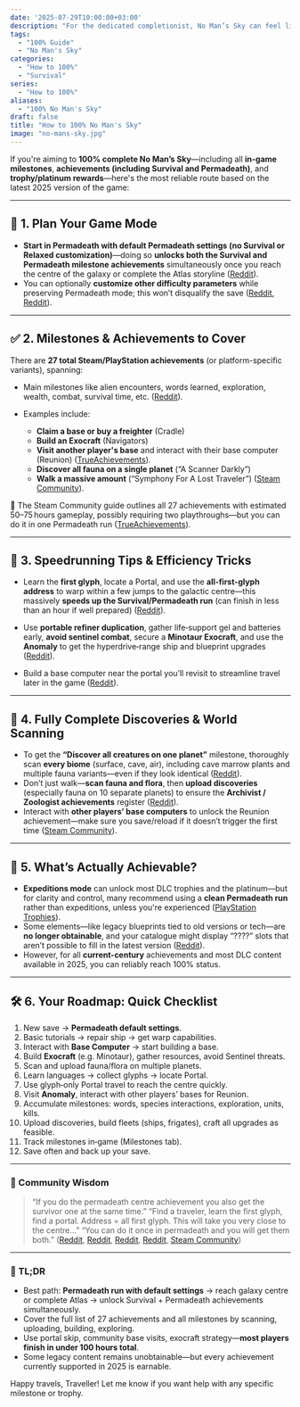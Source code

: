 ```yaml
---
date: '2025-07-29T10:00:00+03:00'
description: "For the dedicated completionist, No Man’s Sky can feel like an unsolvable puzzle. Despite its in-game milestones and achievements, there’s no official, all-in-one checklist that says, “Here’s how to do it all.” That ends now."
tags:
  - "100% Guide"
  - "No Man's Sky"
categories:
  - "How to 100%"
  - "Survival"
series:
  - "How to 100%"
aliases:
  - "100% No Man's Sky"
draft: false
title: "How to 100% No Man's Sky"
image: "no-mans-sky.jpg"
---
```

If you're aiming to **100% complete No Man’s Sky**—including all **in-game milestones**, **achievements (including Survival and Permadeath)**, and **trophy/platinum rewards**—here's the most reliable route based on the latest 2025 version of the game:

---

## 🎯 1. Plan Your Game Mode

* **Start in Permadeath with default Permadeath settings (no Survival or Relaxed customization)**—doing so **unlocks both the Survival and Permadeath milestone achievements** simultaneously once you reach the centre of the galaxy or complete the Atlas storyline ([Reddit][1]).
* You can optionally **customize other difficulty parameters** while preserving Permadeath mode; this won’t disqualify the save ([Reddit][2], [Reddit][3]).

---

## ✅ 2. Milestones & Achievements to Cover

There are **27 total Steam/PlayStation achievements** (or platform-specific variants), spanning:

* Main milestones like alien encounters, words learned, exploration, wealth, combat, survival time, etc. ([Reddit][4]).
* Examples include:

  * **Claim a base or buy a freighter** (Cradle)
  * **Build an Exocraft** (Navigators)
  * **Visit another player's base** and interact with their base computer (Reunion) ([TrueAchievements][5]).
  * **Discover all fauna on a single planet** (“A Scanner Darkly”)
  * **Walk a massive amount** (“Symphony For A Lost Traveler”) ([Steam Community][6]).

🧠 The Steam Community guide outlines all 27 achievements with estimated 50–75 hours gameplay, possibly requiring two playthroughs—but you can do it in one Permadeath run ([TrueAchievements][5]).

---

## 🚀 3. Speedrunning Tips & Efficiency Tricks

* Learn the **first glyph**, locate a Portal, and use the **all‑first‑glyph address** to warp within a few jumps to the galactic centre—this massively **speeds up the Survival/Permadeath run** (can finish in less than an hour if well prepared) ([Reddit][3]).

* Use **portable refiner duplication**, gather life‑support gel and batteries early, **avoid sentinel combat**, secure a **Minotaur Exocraft**, and use the **Anomaly** to get the hyperdrive‑range ship and blueprint upgrades ([Reddit][3]).

* Build a base computer near the portal you’ll revisit to streamline travel later in the game ([Reddit][3]).

---

## 🌱 4. Fully Complete Discoveries & World Scanning

* To get the **“Discover all creatures on one planet”** milestone, thoroughly scan **every biome** (surface, cave, air), including cave marrow plants and multiple fauna variants—even if they look identical ([Reddit][7]).
* Don’t just walk—**scan fauna and flora**, then **upload discoveries** (especially fauna on 10 separate planets) to ensure the **Archivist / Zoologist achievements** register ([Reddit][8]).
* Interact with **other players’ base computers** to unlock the Reunion achievement—make sure you save/reload if it doesn’t trigger the first time ([Steam Community][9]).

---

## 🧾 5. What’s Actually Achievable?

* **Expeditions mode** can unlock most DLC trophies and the platinum—but for clarity and control, many recommend using a **clean Permadeath run** rather than expeditions, unless you're experienced ([PlayStation Trophies][10]).
* Some elements—like legacy blueprints tied to old versions or tech—are **no longer obtainable**, and your catalogue might display “????” slots that aren’t possible to fill in the latest version ([Reddit][11]).
* However, for all **current-century** achievements and most DLC content available in 2025, you can reliably reach 100% status.

---

## 🛠️ 6. Your Roadmap: Quick Checklist

1. New save → **Permadeath default settings**.
2. Basic tutorials → repair ship → get warp capabilities.
3. Interact with **Base Computer** → start building a base.
4. Build **Exocraft** (e.g. Minotaur), gather resources, avoid Sentinel threats.
5. Scan and upload fauna/flora on multiple planets.
6. Learn languages → collect glyphs → locate Portal.
7. Use glyph‑only Portal travel to reach the centre quickly.
8. Visit **Anomaly**, interact with other players’ bases for Reunion.
9. Accumulate milestones: words, species interactions, exploration, units, kills.
10. Upload discoveries, build fleets (ships, frigates), craft all upgrades as feasible.
11. Track milestones in‑game (Milestones tab).
12. Save often and back up your save.

---

### 💬 Community Wisdom

> “If you do the permadeath centre achievement you also get the survivor one at the same time.”
> “Find a traveler, learn the first glyph, find a portal. Address = all first glyph. This will take you very close to the centre…”
> “You can do it once in permadeath and you will get them both.”
> ([Reddit][12], [Reddit][3], [Reddit][13], [Reddit][14], [Steam Community][9])

---

### 📌 TL;DR

* Best path: **Permadeath run with default settings** → reach galaxy centre or complete Atlas → unlock Survival + Permadeath achievements simultaneously.
* Cover the full list of 27 achievements and all milestones by scanning, uploading, building, exploring.
* Use portal skip, community base visits, exocraft strategy—**most players finish in under 100 hours total**.
* Some legacy content remains unobtainable—but every achievement currently supported in 2025 is earnable.

Happy travels, Traveller! Let me know if you want help with any specific milestone or trophy.

[1]: https://www.reddit.com/r/NoMansSkyTheGame/comments/1i57ard "I don't often collect 100% of the achievements, but when I do... well, honestly when I do it's because I got most of them through organic play and then there were only a couple left so I might as well..."
[2]: https://www.reddit.com/r/NoMansSkyTheGame/comments/1fq8070 "Very Small Percentage Have these top two achievements."
[3]: https://www.reddit.com/r/NoMansSkyTheGame/comments/1ho0u0q "Replayed the game for the permadeath/survival achievements and... wow"
[4]: https://www.reddit.com/r/NoMansSkyTheGame/comments/12bfjpj "Ultimate Requirement #s To Complete All Milestones (Highest Medal Achieved)"
[5]: https://www.trueachievements.com/game/No-Mans-Sky/walkthrough "No Man's Sky Walkthrough - Complete Game Guide"
[6]: https://steamcommunity.com/sharedfiles/filedetails/?id=742763301 "Steam Community :: Guide :: 100% Achievement Guide"
[7]: https://www.reddit.com/r/NoMansSkyTheGame/comments/1ix7l42 "Explore Planet 100% Completion Tips on PC"
[8]: https://www.reddit.com/r/NoMansSkyTheGame/comments/1dh0ntc "Guide: How to Have Fun in NMS"
[9]: https://steamcommunity.com/sharedfiles/filedetails/?id=2798004733 "Steam Community :: Guide :: 100% Achievement Guide"
[10]: https://www.playstationtrophies.org/game/no-mans-sky/guide/ "No Man's Sky Trophy Guide & Road Map"
[11]: https://www.reddit.com/r/NoMansSkyTheGame/comments/15d8isy "Is there a 100% completion guide that is feasible on the latest version?"
[12]: https://www.reddit.com/r/NoMansSkyTheGame/comments/1j1vrig "I did it! I \"100%\" No Man's Sky!"
[13]: https://www.reddit.com/r/NoMansSkyTheGame/comments/1iwp6e6 "So I passed 10,000 hours today..."
[14]: https://www.reddit.com/r/NoMansSkyTheGame/comments/hu5ut5 "Completionist No Man's Sky Players"